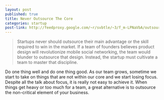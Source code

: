 ```yaml
--- 
layout: post
published: true
title: Never Outsource The Core
categories: startup
post-link: http://feedproxy.google.com/~r/svbtle/~3/f_m-LPNaVbA/outsourcing
---
```

> Startups never should outsource their main advantage or the skill required to win in the market. If a team of founders believes product design will revolutionize mobile social networking, the team would blunder to outsource that design. Instead, the startup must cultivate a team to master that discipline.

Do one thing well and do one thing good. As our team grows, sometime we start to take on things that are not within our core and we start losing focus. Despite all the talk about focus, it is really not easy to achieve it. When things get heavy or too much for a team, a great alternative is to outsource the non-critical element of your business.
